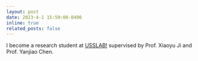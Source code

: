 ```yaml
---
layout: post
date: 2023-4-1 15:59:00-0400
inline: true
related_posts: false
---
```


I become a research student at <a href='https://www.usslab.org/'>USSLAB!<a> supervised by Prof. Xiaoyu Ji and Prof. Yanjiao Chen.
